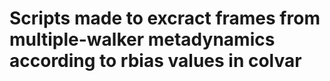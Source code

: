 # Scripts made to excract frames from multiple-walker metadynamics according to rbias values in colvar



